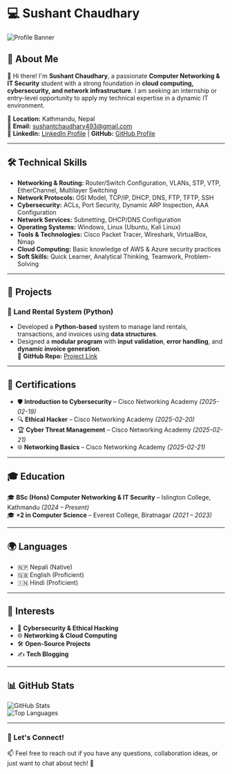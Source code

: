 # 💻 Sushant Chaudhary

![Profile Banner](https://source.unsplash.com/1600x400/?technology,cybersecurity)

## 🚀 About Me

👋 Hi there! I'm **Sushant Chaudhary**, a passionate **Computer Networking & IT Security** student with a strong foundation in **cloud computing, cybersecurity, and network infrastructure**. I am seeking an internship or entry-level opportunity to apply my technical expertise in a dynamic IT environment.

📍 **Location:** Kathmandu, Nepal  
📧 **Email:** [sushantchaudhary493@gmail.com](mailto:sushantchaudhary493@gmail.com)  
🔗 **LinkedIn:** [LinkedIn Profile](#) | **GitHub:** [GitHub Profile](#)

---

## 🛠 Technical Skills

- **Networking & Routing:** Router/Switch Configuration, VLANs, STP, VTP, EtherChannel, Multilayer Switching  
- **Network Protocols:** OSI Model, TCP/IP, DHCP, DNS, FTP, TFTP, SSH  
- **Cybersecurity:** ACLs, Port Security, Dynamic ARP Inspection, AAA Configuration  
- **Network Services:** Subnetting, DHCP/DNS Configuration  
- **Operating Systems:** Windows, Linux (Ubuntu, Kali Linux)  
- **Tools & Technologies:** Cisco Packet Tracer, Wireshark, VirtualBox, Nmap  
- **Cloud Computing:** Basic knowledge of AWS & Azure security practices  
- **Soft Skills:** Quick Learner, Analytical Thinking, Teamwork, Problem-Solving  

---

## 📂 Projects

### 🔹 Land Rental System (Python)  
- Developed a **Python-based** system to manage land rentals, transactions, and invoices using **data structures**.  
- Designed a **modular program** with **input validation**, **error handling**, and **dynamic invoice generation**.  
🔗 **GitHub Repo:** [Project Link](#)

---

## 🏅 Certifications

- 🛡 **Introduction to Cybersecurity** – Cisco Networking Academy *(2025-02-19)*  
- 🔍 **Ethical Hacker** – Cisco Networking Academy *(2025-02-20)*  
- 🏆 **Cyber Threat Management** – Cisco Networking Academy *(2025-02-21)*  
- 🌐 **Networking Basics** – Cisco Networking Academy *(2025-02-21)*  

---

## 🎓 Education

🎓 **BSc (Hons) Computer Networking & IT Security** – Islington College, Kathmandu *(2024 – Present)*  
🎓 **+2 in Computer Science** – Everest College, Biratnagar *(2021 – 2023)*  

---

## 🌍 Languages

- 🇳🇵 Nepali (Native)  
- 🇬🇧 English (Proficient)  
- 🇮🇳 Hindi (Proficient)  

---

## 📌 Interests

- 🔐 **Cybersecurity & Ethical Hacking**  
- 🌐 **Networking & Cloud Computing**  
- 🛠 **Open-Source Projects**  
- ✍ **Tech Blogging**  

---

## 📊 GitHub Stats

![GitHub Stats](https://github-readme-stats.vercel.app/api?username=sushantchaudhary&show_icons=true&theme=radical)  
![Top Languages](https://github-readme-stats.vercel.app/api/top-langs/?username=sushantchaudhary&layout=compact&theme=radical)

---

### 🤝 Let's Connect!
📫 Feel free to reach out if you have any questions, collaboration ideas, or just want to chat about tech! 🚀
